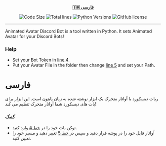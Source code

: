 <div align="center">

[**🇮🇷 فارسی**](README_fa.md)
</div>

<p align="center">
    <img src="https://img.shields.io/github/languages/code-size/robonamari/Animated-Avatar-Discord-Bot?style=flat" alt="Code Size">
    <img src="https://tokei.rs/b1/github/robonamari/Animated-Avatar-Discord-Bot?style=flat" alt="Total lines">
    <img src="https://img.shields.io/badge/python-%5E3.7-blue" alt="Python Versions">
    <img src="https://img.shields.io/github/license/robonamari/Animated-Avatar-Discord-Bot" alt="GitHub license">
</p>

---

Animated Avatar Discord Bot is a tool written in Python. It sets Animated Avatar for your Discord Bots!
### Help
* Set your Bot Token in [line 4](https://github.com/robonamari/Animated-Avatar-Discord-Bot/blob/main/main.py#L4).
* Put your Avatar File in the folder then change [line 5](https://github.com/robonamari/Animated-Avatar-Discord-Bot/blob/main/main.py#L5) and set your Path.


# فارسی
ربات دیسکورد با آواتار متحرک یک ابزار نوشته شده به زبان پایتون است. این ابزار برای بات های دیسکورد شما آواتار متحرک تنظیم می کند!
### کمک
* توکن بات خود را در [خط 4](https://github.com/robonamari/Animated-Avatar-Discord-Bot/blob/main/main.py#L4) وارد کنید.
* آواتار فایل خود را در پوشه قرار دهید و سپس در [خط 5](https://github.com/robonamari/Animated-Avatar-Discord-Bot/blob/main/main.py#L5) تغییر دهید و مسیر خود را تعیین کنید.
